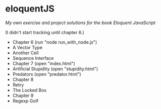 # eloquentJS

*My own exercise and project solutions for the book Eloquent JavaScript*

(I didn't start tracking until chapter 6.)

- Chapter 6 (run "node run_with_node.js")
 - A Vector Type
 - Another Cell
 - Sequence Interface
- Chapter 7 (open "index.html")
 - Artificial Stupidity (open "stupidity.html")
 - Predators (open "predator.html")
- Chapter 8
 - Retry
 - The Locked Box
- Chapter 9
 - Regexp Golf